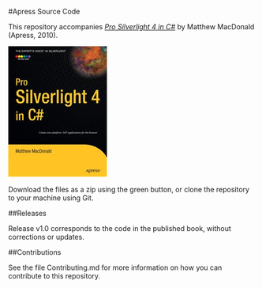 #Apress Source Code

This repository accompanies [*Pro Silverlight 4 in C#*](http://www.apress.com/9781430229797) by Matthew MacDonald (Apress, 2010).

![Cover image](9781430229797.jpg)

Download the files as a zip using the green button, or clone the repository to your machine using Git.

##Releases

Release v1.0 corresponds to the code in the published book, without corrections or updates.

##Contributions

See the file Contributing.md for more information on how you can contribute to this repository.
